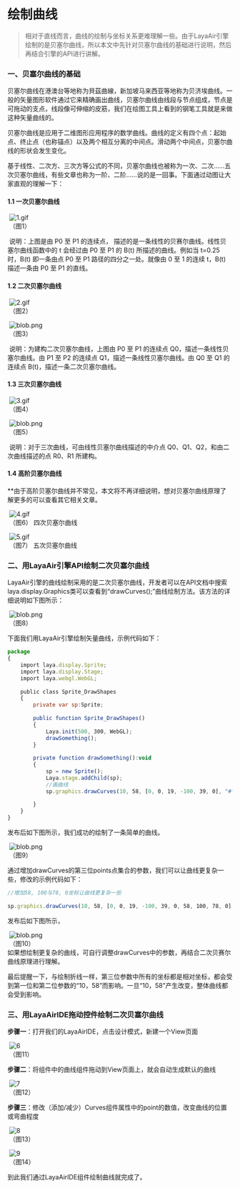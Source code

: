 # 绘制曲线

> 相对于直线而言，曲线的绘制与坐标关系更难理解一些。由于LayaAir引擎绘制的是贝塞尔曲线，所以本文中先针对贝塞尔曲线的基础进行说明，然后再结合引擎的API进行讲解。
>



### **一、贝塞尔曲线的基础**

​        贝塞尔曲线在港澳台等地称为貝茲曲線，新加坡马来西亚等地称为贝济埃曲线。一般的矢量图形软件通过它来精确画出曲线，贝塞尔曲线由线段与节点组成，节点是可拖动的支点，线段像可伸缩的皮筋，我们在绘图工具上看到的钢笔工具就是来做这种矢量曲线的。

​        贝塞尔曲线是应用于二维图形应用程序的数学曲线。曲线的定义有四个点：起始点、终止点（也称锚点）以及两个相互分离的中间点。滑动两个中间点，贝塞尔曲线的形状会发生变化。

​       基于线性、二次方、三次方等公式的不同，贝塞尔曲线也被称为一次、二次……五次贝塞尔曲线，有些文章也称为一阶、二阶……说的是一回事。下面通过动图让大家直观的理解一下：

#### **1.1 一次贝塞尔曲线**

​        ![1.gif](gif/1.gif)<br/>
​   	（图1）  

​        说明：上图是由 P0 至 P1 的连续点， 描述的是一条线性的贝赛尔曲线。线性贝塞尔曲线函数中的 t 会经过由 P0 至 P1 的 B(t) 所描述的曲线。例如当 t=0.25 时，B(t) 即一条由点 P0 至 P1 路径的四分之一处。就像由 0 至 1 的连续 t，B(t) 描述一条由 P0 至 P1 的直线。

#### **1.2 二次贝塞尔曲线**

​        ![2.gif](gif/2.gif)<br/>
​   	（图2）  

​      ![blob.png](img/1.png)<br/>
​   	（图3）  

​        说明：为建构二次贝塞尔曲线，上图由 P0 至 P1 的连续点 Q0，描述一条线性贝塞尔曲线。由 P1 至 P2 的连续点 Q1，描述一条线性贝塞尔曲线。由 Q0 至 Q1 的连续点 B(t)，描述一条二次贝塞尔曲线。

#### **1.3 三次贝塞尔曲线**

​        ![3.gif](gif/3.gif)<br/>
​   	（图4）  

​          ![blob.png](img/2.png)<br/>
​   	（图5）  

​        说明：对于三次曲线，可由线性贝塞尔曲线描述的中介点 Q0、Q1、Q2，和由二次曲线描述的点 R0、R1 所建构。

#### **1.4 高阶贝塞尔曲线**

**由于高阶贝塞尔曲线并不常见，本文将不再详细说明，想对贝塞尔曲线原理了解更多的可以查看其它相关文章。

​        ![4.gif](gif/4.gif)<br/>
​   	（图6）  四次贝塞尔曲线

​        ![5.gif](gif/5.gif)<br/>
​   	（图7） 五次贝塞尔曲线



### **二、用LayaAir引擎API绘制二次贝塞尔曲线**

​        LayaAir引擎的曲线绘制采用的是二次贝塞尔曲线，开发者可以在API文档中搜索laya.display.Graphics类可以查看到“drawCurves();”曲线绘制方法。该方法的详细说明如下图所示：

​        ![blob.png](img/3.png)<br/>
​   	（图8）  

下面我们用LayaAir引擎绘制矢量曲线，示例代码如下：

```javascript
package
{
    import laya.display.Sprite;
    import laya.display.Stage;
    import laya.webgl.WebGL;
      
    public class Sprite_DrawShapes
    {
        private var sp:Sprite;
          
        public function Sprite_DrawShapes()
        {
            Laya.init(500, 300, WebGL);
            drawSomething();
        }
  
        private function drawSomething():void
        {
            sp = new Sprite();
            Laya.stage.addChild(sp);
            //画曲线
            sp.graphics.drawCurves(10, 58, [0, 0, 19, -100, 39, 0], "#ff0000", 3);
              
        }
    }
}
```

发布后如下图所示，我们成功的绘制了一条简单的曲线。

​        ![blob.png](img/4.png)<br/>
​   	（图9）  

通过增加drawCurves的第三位points点集合的参数，我们可以让曲线更复杂一些，修改的示例代码如下：

```javascript
//增加58, 100与78, 0坐标让曲线更复杂一些
 
sp.graphics.drawCurves(10, 58, [0, 0, 19, -100, 39, 0, 58, 100, 78, 0], "#ff0000", 3);
```

发布后如下图所示，

​        ![blob.png](img/5.png)<br/>
​   	（图10）  
如果想绘制更复杂的曲线，可自行调整drawCurves中的参数，再结合二次贝赛尔曲线原理进行理解。

最后提醒一下，与绘制折线一样，第三位参数中所有的坐标都是相对坐标，都会受到第一位和第二位参数的“10，58”而影响。一旦“10，58”产生改变，整体曲线都会受到影响。



### 三、用LayaAirIDE拖动控件绘制二次贝塞尔曲线

​	**步骤一**：打开我们的LayaAirIDE，点击设计模式，新建一个View页面

​	![6](img/6.png)<br/>
​   	（图11）  

**步骤二**：将组件中的曲线组件拖动到View页面上，就会自动生成默认的曲线

​	![7](img/7.png)<br/>
​   	（图12）  

**步骤三**：修改（添加/减少）Curves组件属性中的point的数值，改变曲线的位置或弯曲程度

​   	![8](img/8.png)<br/>
​   	（图13）  

​   	![9](img/9.png)<br/>
​   	（图14）  

到此我们通过LayaAirIDE组件绘制曲线就完成了。
